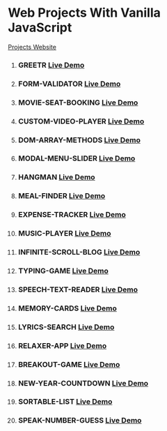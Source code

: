 # Web Projects With Vanilla JavaScript

[Projects Website](https://nasiriqbaluk.github.io/JS-Projects)

1. ### GREETR [Live Demo](https://nasiriqbaluk.github.io/JS-Projects/GREETR/)

1. ### FORM-VALIDATOR [Live Demo](https://nasiriqbaluk.github.io/JS-Projects/FORM-VALIDATOR/)

1. ### MOVIE-SEAT-BOOKING [Live Demo](https://nasiriqbaluk.github.io/JS-Projects/MOVIE-SEAT-BOOKING/)

1. ### CUSTOM-VIDEO-PLAYER [Live Demo](https://nasiriqbaluk.github.io/JS-Projects/CUSTOM-VIDEO-PLAYER/)

1. ### DOM-ARRAY-METHODS [Live Demo](https://nasiriqbaluk.github.io/JS-Projects/DOM-ARRAY-METHODS/)

1. ### MODAL-MENU-SLIDER [Live Demo](https://nasiriqbaluk.github.io/JS-Projects/MODAL-MENU-SLIDER/)

1. ### HANGMAN [Live Demo](https://nasiriqbaluk.github.io/JS-Projects/HANGMAN/)

1. ### MEAL-FINDER [Live Demo](https://nasiriqbaluk.github.io/JS-Projects/MEAL-FINDER/)

1. ### EXPENSE-TRACKER [Live Demo](https://nasiriqbaluk.github.io/JS-Projects/EXPENSE-TRACKER/)

1. ### MUSIC-PLAYER [Live Demo](https://nasiriqbaluk.github.io/JS-Projects/MUSIC-PLAYER/)

1. ### INFINITE-SCROLL-BLOG [Live Demo](https://nasiriqbaluk.github.io/JS-Projects/INFINITE-SCROLL-BLOG/)

1. ### TYPING-GAME [Live Demo](https://nasiriqbaluk.github.io/JS-Projects/TYPING-GAME/)

1. ### SPEECH-TEXT-READER [Live Demo](https://nasiriqbaluk.github.io/JS-Projects/SPEECH-TEXT-READER/)

1. ### MEMORY-CARDS [Live Demo](https://nasiriqbaluk.github.io/JS-Projects/MEMORY-CARDS/)

1. ### LYRICS-SEARCH [Live Demo](https://nasiriqbaluk.github.io/JS-Projects/LYRICS-SEARCH/)

1. ### RELAXER-APP [Live Demo](https://nasiriqbaluk.github.io/JS-Projects/RELAXER-APP/)

1. ### BREAKOUT-GAME [Live Demo](https://nasiriqbaluk.github.io/JS-Projects/BREAKOUT-GAME/)

1. ### NEW-YEAR-COUNTDOWN [Live Demo](https://nasiriqbaluk.github.io/JS-Projects/NEW-YEAR-COUNTDOWN/)

1. ### SORTABLE-LIST [Live Demo](https://nasiriqbaluk.github.io/JS-Projects/SORTABLE-LIST/)

1. ### SPEAK-NUMBER-GUESS [Live Demo](https://nasiriqbaluk.github.io/JS-Projects/SPEAK-NUMBER-GUESS/)
